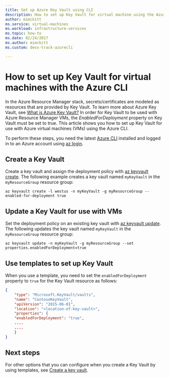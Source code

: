 ```yaml
---
title: Set up Azure Key Vault using CLI 
description: How to set up Key Vault for virtual machine using the Azure CLI.
author: mimckitt
ms.service: virtual-machines
ms.workload: infrastructure-services
ms.topic: how-to
ms.date: 02/24/2017
ms.author: mimckitt 
ms.custom: devx-track-azurecli

---
```

# How to set up Key Vault for virtual machines with the Azure CLI

In the Azure Resource Manager stack, secrets/certificates are modeled as resources that are provided by Key Vault. To learn more about Azure Key Vault, see [What is Azure Key Vault?](../../key-vault/general/overview.md) In order for Key Vault to be used with Azure Resource Manager VMs, the *EnabledForDeployment* property on Key Vault must be set to true. This article shows you how to set up Key Vault for use with Azure virtual machines (VMs) using the Azure CLI. 

To perform these steps, you need the latest [Azure CLI](/cli/azure/install-az-cli2) installed and logged in to an Azure account using [az login](/cli/azure/reference-index).

## Create a Key Vault
Create a key vault and assign the deployment policy with [az keyvault create](/cli/azure/keyvault). The following example creates a key vault named `myKeyVault` in the `myResourceGroup` resource group:

```azurecli
az keyvault create -l westus -n myKeyVault -g myResourceGroup --enabled-for-deployment true
```

## Update a Key Vault for use with VMs
Set the deployment policy on an existing key vault with [az keyvault update](/cli/azure/keyvault). The following updates the key vault named `myKeyVault` in the `myResourceGroup` resource group:

```azurecli
az keyvault update -n myKeyVault -g myResourceGroup --set properties.enabledForDeployment=true
```

## Use templates to set up Key Vault
When you use a template, you need to set the `enabledForDeployment` property to `true` for the Key Vault resource as follows:

```json
{
    "type": "Microsoft.KeyVault/vaults",
    "name": "ContosoKeyVault",
    "apiVersion": "2015-06-01",
    "location": "<location-of-key-vault>",
    "properties": {
    "enabledForDeployment": "true",
    ....
    ....
    }
}
```

## Next steps
For other options that you can configure when you create a Key Vault by using templates, see [Create a key vault](https://azure.microsoft.com/resources/templates/key-vault-create/).
